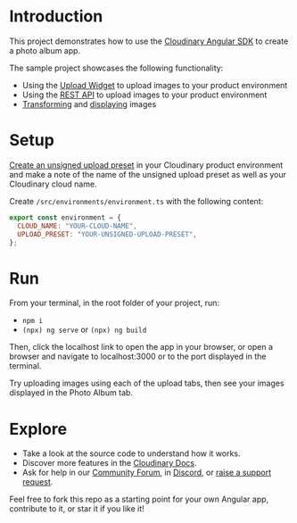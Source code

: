 # Introduction
This project demonstrates how to use the [Cloudinary Angular SDK](https://cloudinary.com/documentation/angular_integration) to create a photo album app. 

The sample project showcases the following functionality:

* Using the [Upload Widget](https://cloudinary.com/documentation/upload_widget) to upload images to your product environment
* Using the [REST API](https://cloudinary.com/documentation/client_side_uploading#direct_call_to_the_api) to upload images to your product environment
* [Transforming](https://cloudinary.com/documentation/image_transformations) and [displaying](https://cloudinary.com/documentation/angular_image_transformations#plugins) images

# Setup

[Create an unsigned upload preset](https://cloudinary.com/documentation/upload_presets#creating_and_managing_upload_presets) in your Cloudinary product environment and make a note of the name of the unsigned upload preset as well as your Cloudinary cloud name.

Create `/src/environments/environment.ts` with the following content:

```js
export const environment = {
  CLOUD_NAME: "YOUR-CLOUD-NAME",
  UPLOAD_PRESET: "YOUR-UNSIGNED-UPLOAD-PRESET",
};
```

# Run

From your terminal, in the root folder of your project, run: 

* `npm i`
* `(npx) ng serve` or `(npx) ng build`

Then, click the localhost link to open the app in your browser, or open a browser and navigate to localhost:3000 or to the port displayed in the terminal.

Try uploading images using each of the upload tabs, then see your images displayed in the Photo Album tab.

# Explore

* Take a look at the source code to understand how it works.  
* Discover more features in the [Cloudinary Docs](https://cloudinary.com/documentation).
* Ask for help in our [Community Forum](https://community.cloudinary.com/), in [Discord](https://discord.gg/Cloudinary), or [raise a support request](https://support.cloudinary.com/hc/en-us/requests/new).

Feel free to fork this repo as a starting point for your own Angular app, contribute to it, or star it if you like it!



